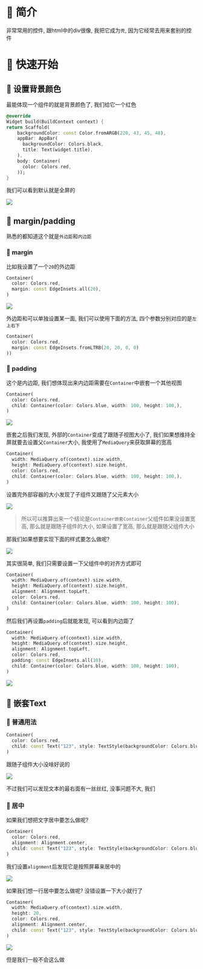 # 🍎 简介

非常常用的控件, 跟html中的div很像, 我把它成为`壳`, 因为它经常去用来套别的控件

# 🍎 快速开始

## 🌲 设置背景颜色

最能体现一个组件的就是背景颜色了, 我们给它一个红色

```dart
@override
Widget build(BuildContext context) {
return Scaffold(
	backgroundColor: const Color.fromARGB(220, 43, 45, 48),
	appBar: AppBar(
	  backgroundColor: Colors.black,
	  title: Text(widget.title),
	),
	body: Container(
	  color: Colors.red,
	));
}
```

我们可以看到默认就是全屏的

![](images/Pasted%20image%2020231111162349.png)

## 🌲 margin/padding

熟悉的都知道这个就是`外边距`和`内边距`

### 🌸 margin

比如我设置了一个`20`的外边距

```dart
Container(
  color: Colors.red,
  margin: const EdgeInsets.all(20),
)
```

![](images/Pasted%20image%2020231111163451.png)

外边距和可以单独设置某一面, 我们可以使用下面的方法, 四个参数分别对应的是`左上右下`

```dart
Container(
  color: Colors.red,
  margin: const EdgeInsets.fromLTRB(20, 20, 0, 0)
))
```

### 🌸 padding

这个是内边距, 我们想体现出来内边距需要在`Container`中嵌套一个其他视图

```dart
Container(
  color: Colors.red,
  child: Container(color: Colors.blue, width: 100, height: 100,),
)
```

![](images/Pasted%20image%2020231111163954.png)

嵌套之后我们发现, 外部的`Container`变成了跟随子视图大小了,  我们如果想维持全屏就要去设置父`Container`大小, 我使用了`MediaQuery`来获取屏幕的宽高

```dart
Container(
  width: MediaQuery.of(context).size.width,
  height: MediaQuery.of(context).size.height,
  color: Colors.red,
  child: Container(color: Colors.blue, width: 100, height: 100,),
)
```

设置完外部容器的大小发现了子组件又跟随了父元素大小

![](images/Pasted%20image%2020231111165015.png)

> 所以可以推算出来一个结论是`Container嵌套Container`父组件如果没设置宽高, 那么就是跟随子组件的大小, 如果设置了宽高, 那么就是跟随父组件大小

那我们如果想要实现下面的样式要怎么做呢?

![](images/Pasted%20image%2020231111165616.png)

其实很简单, 我们只需要设置一下父组件中的对齐方式即可

```dart
Container(
  width: MediaQuery.of(context).size.width,
  height: MediaQuery.of(context).size.height,
  alignment: Alignment.topLeft,
  color: Colors.red,
  child: Container(color: Colors.blue, width: 100, height: 100),
)
```

然后我们再设置`padding`后就能发现, 可以看到内边距了

```dart
Container(
  width: MediaQuery.of(context).size.width,
  height: MediaQuery.of(context).size.height,
  alignment: Alignment.topLeft,
  color: Colors.red,
  padding: const EdgeInsets.all(10),
  child: Container(color: Colors.blue, width: 100, height: 100),
)
```

![](images/Pasted%20image%2020231111165852.png)

## 🌲 嵌套Text

### 🌸 普通用法

```dart
Container(
  color: Colors.red,
  child: const Text("123", style: TextStyle(backgroundColor: Colors.blue),),
)
```

跟随子组件大小没啥好说的

![](images/Pasted%20image%2020231111170247.png)

不过我们可以发现文本的最右面有一丝丝红, 没事问题不大, 我们

### 🌸 居中

如果我们想把文字居中要怎么做呢?

```dart
Container(
  color: Colors.red,
  alignment: Alignment.center,
  child: const Text("123", style: TextStyle(backgroundColor: Colors.blue),),
)
```

我们设置`alignment`后发现它是按照屏幕来居中的

![](images/Pasted%20image%2020231111170605.png)


如果我们想一行居中要怎么做呢? 没错设置一下大小就行了

```dart
Container(
  width: MediaQuery.of(context).size.width,
  height: 20,
  color: Colors.red,
  alignment: Alignment.center,
  child: const Text("123", style: TextStyle(backgroundColor: Colors.blue),),
)
```

![](images/Pasted%20image%2020231111170811.png)

但是我们一般不会这么做





